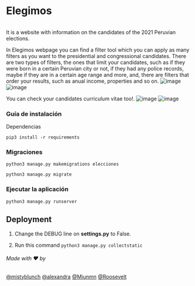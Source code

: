 # Elegimos

###### 
It is a website with information on the candidates of the 2021 Peruvian elections.

In Elegimos webpage you can find a filter tool which you can apply as many filters as you want to the presidential and congressional candidates.
There are two types of filters, the ones that limit your candidates, such as if they were born in a certain Peruvian city or not, if they had any police records, maybe if they are in a certain age range and more, and, there are filters that order your results, such as anual income, properties and so on.
![image](https://user-images.githubusercontent.com/40151035/125700833-7d34e5ff-7c8e-45c3-9609-cb2d877f639b.png)
![image](https://user-images.githubusercontent.com/40151035/125701007-64c1d1fe-3466-4f31-9891-2ea19900d41a.png)

 You can check your candidates curriculum vitae too!.
![image](https://user-images.githubusercontent.com/40151035/125700890-608f3193-e028-4ee6-b634-d053d725ba81.png)
![image](https://user-images.githubusercontent.com/40151035/125700912-25bd2b00-6627-4b74-9390-057fee153c79.png)


### Guía de instalación

Dependencias

`pip3 install -r requirements`

### Migraciones

`python3 manage.py makemigrations elecciones`

`python3 manage.py migrate`

### Ejecutar la aplicación

`python3 manage.py runserver`



## Deployment

1. Change the DEBUG line on **settings.py** to False.

2. Run this command
    `python3 manage.py collectstatic`

###### Made with :heart: by

[@mistyblunch]( https://github.com/gracenikole)
[@alexandra](https://github.com/Alexandra-SR)
[@Miunmn](https://github.com/Miunmn)
[@Roosevelt](https://github.com/rubaldoch)
